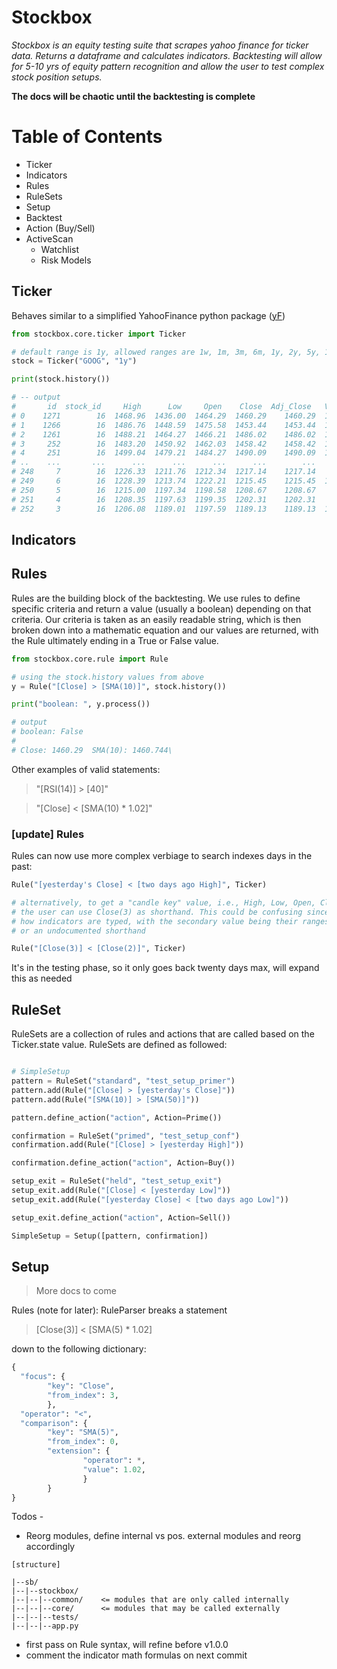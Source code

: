 # Stockbox
_Stockbox is an equity testing suite that scrapes yahoo finance for ticker data. Returns a dataframe and calculates indicators. Backtesting will allow for 5-10 yrs of equity pattern recognition and allow the user to test complex stock position setups._

__The docs will be chaotic until the backtesting is complete__

# Table of Contents
- Ticker
- Indicators
- Rules
- RuleSets
- Setup
- Backtest
- Action (Buy/Sell)
- ActiveScan
  - Watchlist
  - Risk Models

## Ticker
Behaves similar to a simplified YahooFinance python package ([yF](https://pypi.org/project/yfinance/))
```python
from stockbox.core.ticker import Ticker

# default range is 1y, allowed ranges are 1w, 1m, 3m, 6m, 1y, 2y, 5y, 10y
stock = Ticker("GOOG", "1y")

print(stock.history())

# -- output
#       id  stock_id     High      Low     Open    Close  Adj_Close   Volume        Date   SMA(10)    SMA(20)    RSI(14)  
# 0    1271        16  1468.96  1436.00  1464.29  1460.29    1460.29  1632521  2020-10-07  1460.744  1483.8785  50.052272 
# 1    1266        16  1486.76  1448.59  1475.58  1453.44    1453.44  1198917  2020-10-06  1460.193  1488.5405  43.332805 
# 2    1261        16  1488.21  1464.27  1466.21  1486.02    1486.02  1051041  2020-10-05  1457.644  1491.4370  44.345740 
# 3     252        16  1483.20  1450.92  1462.03  1458.42    1458.42  1282400  2020-10-02  1455.029  1499.3395  36.226691 
# 4     251        16  1499.04  1479.21  1484.27  1490.09    1490.09  1779500  2020-10-01  1458.627  1511.7235  44.999486 
# ..    ...       ...      ...      ...      ...      ...        ...      ...         ...       ...        ...        ... 
# 248     7        16  1226.33  1211.76  1212.34  1217.14    1217.14   867500  2019-10-14     0.000     0.0000   0.000000 
# 249     6        16  1228.39  1213.74  1222.21  1215.45    1215.45  1272700  2019-10-11     0.000     0.0000   0.000000 
# 250     5        16  1215.00  1197.34  1198.58  1208.67    1208.67   846600  2019-10-10     0.000     0.0000   0.000000 
# 251     4        16  1208.35  1197.63  1199.35  1202.31    1202.31   867700  2019-10-09     0.000     0.0000   0.000000 
# 252     3        16  1206.08  1189.01  1197.59  1189.13    1189.13  1039300  2019-10-08     0.000     0.0000   0.000000 
```
## Indicators

## Rules
Rules are the building block of the backtesting. We use rules to define specific criteria and return a value (usually a boolean) depending on that criteria. Our criteria is taken as an easily readable string, which is then broken down into a mathematic equation and our values are returned, with the Rule ultimately ending in a True or False value.
```python
from stockbox.core.rule import Rule

# using the stock.history values from above
y = Rule("[Close] > [SMA(10)]", stock.history())

print("boolean: ", y.process())

# output
# boolean: False
#
# Close: 1460.29  SMA(10): 1460.744\
```
Other examples of valid statements:
> "[RSI(14)] > [40]"

> "[Close] < [SMA(10) * 1.02]"

### [update] Rules
Rules can now use more complex verbiage to search indexes days in the past:
```python
Rule("[yesterday's Close] < [two days ago High]", Ticker)

# alternatively, to get a "candle key" value, i.e., High, Low, Open, Close, Volume from previous days, 
# the user can use Close(3) as shorthand. This could be confusing since it's not in alignment with 
# how indicators are typed, with the secondary value being their ranges/window, so this may be removed
# or an undocumented shorthand 

Rule("[Close(3)] < [Close(2)]", Ticker)
```
It's in the testing phase, so it only goes back twenty days max, will expand this as needed


## RuleSet
RuleSets are a collection of rules and actions that are called based on the Ticker.state value. RuleSets are defined as followed:

```python

# SimpleSetup
pattern = RuleSet("standard", "test_setup_primer")
pattern.add(Rule("[Close] > [yesterday's Close]"))
pattern.add(Rule("[SMA(10)] > [SMA(50)]"))

pattern.define_action("action", Action=Prime())

confirmation = RuleSet("primed", "test_setup_conf")
confirmation.add(Rule("[Close] > [yesterday High]"))

confirmation.define_action("action", Action=Buy())

setup_exit = RuleSet("held", "test_setup_exit")
setup_exit.add(Rule("[Close] < [yesterday Low]"))
setup_exit.add(Rule("[yesterday Close] < [two days ago Low]"))

setup_exit.define_action("action", Action=Sell())

SimpleSetup = Setup([pattern, confirmation])
```


## Setup
> More docs to come

Rules (note for later):
RuleParser breaks a statement
> [Close(3)] < [SMA(5) * 1.02] 

down to the following dictionary:
```python
{ 
  "focus": { 
        "key": "Close",
        "from_index": 3,
        },
  "operator": "<",
  "comparison": {
        "key": "SMA(5)",
        "from_index": 0,
        "extension": {
                "operator": *,
                "value": 1.02,
                }
        }
}
```

Todos - 
- Reorg modules, define internal vs pos. external modules and reorg accordingly
```
[structure]

|--sb/
|--|--stockbox/
|--|--|--common/    <= modules that are only called internally
|--|--|--core/      <= modules that may be called externally
|--|--|--tests/    
|--|--|--app.py
```
- first pass on Rule syntax, will refine before v1.0.0
- comment the indicator math formulas on next commit
